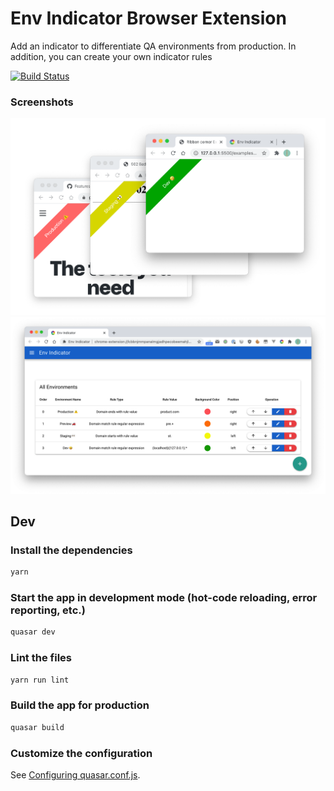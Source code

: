# Env Indicator Browser Extension

Add an indicator to differentiate QA environments from production. In addition, you can create your own indicator rules

[![Build Status](https://travis-ci.com/gaoliang/env-indicator.svg?branch=main)](https://travis-ci.com/gaoliang/env-indicator)
### Screenshots
![examples](./docs/example.png)
![config](./docs/config.png)

## Dev

### Install the dependencies
```bash
yarn
```

### Start the app in development mode (hot-code reloading, error reporting, etc.)
```bash
quasar dev
```

### Lint the files
```bash
yarn run lint
```

### Build the app for production
```bash
quasar build
```

### Customize the configuration
See [Configuring quasar.conf.js](https://quasar.dev/quasar-cli/quasar-conf-js).
